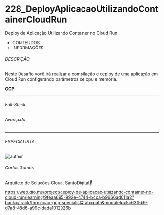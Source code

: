 # 228_DeployAplicacaoUtilizandoContainerCloudRun
Deploy de Aplicação Utilizando Container no Cloud Run



- CONTEÚDOS
- INFORMAÇÕES

###### DESCRIÇÃO

Neste Desafio você irá realizar a compilação e deploy de uma aplicação em Cloud Run configurando parâmetros de cpu e memória.

**GCP**

------

###### Full-Stack

###### Avançado

------

###### ESPECIALISTA

![author](https://hermes.digitalinnovation.one/users/author/photos/fa91d716-c722-4667-b3b9-6cb83ac6ca6b.jpg)

###### Carlos Gomes

Arquiteto de Soluções Cloud, SantoDigital[**](https://www.linkedin.com/in/carlos-barbero-95457b22/)



https://web.dio.me/project/deploy-de-aplicacao-utilizando-container-no-cloud-run/learning/9feaa695-992e-4744-b4ca-b9666ad011a2?back=/track/formacao-gcp-specialist&tab=path&moduleId=5c63f5b9-d7a8-48d6-a99c-dada1012926b
